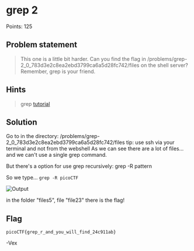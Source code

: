 # grep 2 

Points: 125

## Problem statement
>  This one is a little bit harder. Can you find the flag in /problems/grep-2_0_783d3e2c8ea2ebd3799ca6a5d28fc742/files on the shell server? Remember, grep is your friend.

## Hints
>  grep [tutorial](https://ryanstutorials.net/linuxtutorial/grep.php)

## Solution

Go to in the directory: /problems/grep-2_0_783d3e2c8ea2ebd3799ca6a5d28fc742/files
tip: use ssh via your terminal and not from the webshell 
As we can see there are a lot of files... and we can't use a single grep command.

But there's a option for use grep recursively:  grep -R pattern

So we type... `grep -R picoCTF`

![Output](https://i.imgur.com/YY0O2LY.png)

in the folder "files5", file "file23" there is the flag!

## Flag

`picoCTF{grep_r_and_you_will_find_24c911ab}`

-Vex	
